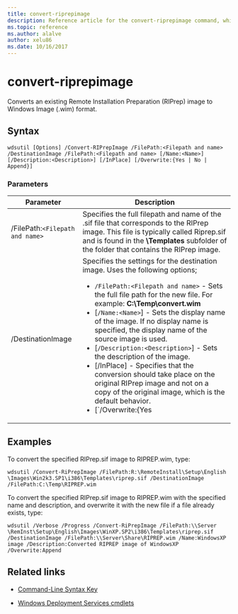 ```yaml
---
title: convert-riprepimage
description: Reference article for the convert-riprepimage command, which converts an existing Remote Installation Preparation (RIPrep) image to Windows Image (.wim) format.
ms.topic: reference
ms.author: alalve
author: xelu86
ms.date: 10/16/2017
---
```



# convert-riprepimage

Converts an existing Remote Installation Preparation (RIPrep) image to Windows Image (.wim) format.

## Syntax

```
wdsutil [Options] /Convert-RIPrepImage /FilePath:<Filepath and name> /DestinationImage /FilePath:<Filepath and name> [/Name:<Name>] [/Description:<Description>] [/InPlace] [/Overwrite:{Yes | No | Append}]
```

### Parameters

| Parameter | Description |
|--|--|
| /FilePath:`<Filepath and name>` | Specifies the full filepath and name of the .sif file that corresponds to the RIPrep image. This file is typically called Riprep.sif and is found in the **\Templates** subfolder of the folder that contains the RIPrep image. |
| /DestinationImage | Specifies the settings for the destination image.  Uses the following options;<ul><li>`/FilePath:<Filepath and name>` - Sets the full file path for the new file. For example: **C:\Temp\convert.wim**</li><li>[`/Name:<Name>`] - Sets the display name of the image. If no display name is specified, the display name of the source image is used.</li><li>[`/Description:<Description>`] - Sets the description of the image.</li><li>[/InPlace] - Specifies that the conversion should take place on the original RIPrep image and not on a copy of the original image, which is the default behavior.</li><li>[`/Overwrite:{Yes | No | Append}` - Sets whether this image should overwrite or append any existing files.</li></ul> |

## Examples

To convert the specified RIPrep.sif image to RIPREP.wim, type:

```
wdsutil /Convert-RiPrepImage /FilePath:R:\RemoteInstall\Setup\English \Images\Win2k3.SP1\i386\Templates\riprep.sif /DestinationImage /FilePath:C:\Temp\RIPREP.wim
```

To convert the specified RIPrep.sif image to RIPREP.wim with the specified name and description, and overwrite it with the new file if a file already exists, type:

```
wdsutil /Verbose /Progress /Convert-RiPrepImage /FilePath:\\Server \RemInst\Setup\English\Images\WinXP.SP2\i386\Templates\riprep.sif /DestinationImage /FilePath:\\Server\Share\RIPREP.wim /Name:WindowsXP image /Description:Converted RIPREP image of WindowsXP /Overwrite:Append
```

## Related links

- [Command-Line Syntax Key](command-line-syntax-key.md)

- [Windows Deployment Services cmdlets](/powershell/module/wds)
